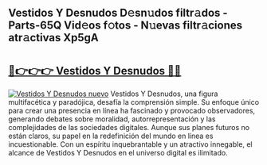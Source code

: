 ## Vestidos Y Desnudos D𝚎sn𝚞dos filtr𝚊dos - Parts-65Q Vid𝚎os f𝚘tos - N𝚞evas filtr𝚊ciones atr𝚊ctivas Xp5gA

# <h2><a href="http://mbcahob.tromn.icu/?c=Vestidos+Y+Desnudos">🔗👉👉👉 Vestidos Y Desnudos 🔗🔗</a></h2>

[![Vestidos Y Desnudos nuevo](https://i.imgur.com/pEAQMta.gif)](http://mbcahob.tromn.icu/?c=Vestidos+Y+Desnudos)
Vestidos Y Desnudos, una figura multifacética y paradójica, desafía la comprensión simple. Su enfoque único para crear una presencia en línea ha fascinado y provocado observadores, generando debates sobre moralidad, autorrepresentación y las complejidades de las sociedades digitales. Aunque sus planes futuros no están claros, su papel en la redefinición del mundo en línea es incuestionable. Con un espíritu inquebrantable y un atractivo innegable, el alcance de Vestidos Y Desnudos en el universo digital es ilimitado.
